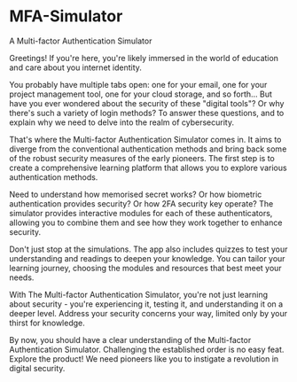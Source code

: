 # MFA-Simulator
A Multi-factor Authentication Simulator

Greetings! If you're here, you're likely immersed in the world of education and care about you internet identity.

You probably have multiple tabs open: one for your email, one for your project management tool, one for your cloud storage, and so forth… But have you ever wondered about the security of these "digital tools"? Or why there's such a variety of login methods? To answer these questions, and to explain why we need to delve into the realm of cybersecurity.

That's where the Multi-factor Authentication Simulator comes in. It aims to diverge from the conventional authentication methods and bring back some of the robust security measures of the early pioneers. The first step is to create a comprehensive learning platform that allows you to explore various authentication methods.

Need to understand how memorised secret works? Or how biometric authentication provides security? Or how 2FA security key operate? The simulator provides interactive modules for each of these authenticators, allowing you to combine them and see how they work together to enhance security.

Don't just stop at the simulations. The app also includes quizzes to test your understanding and readings to deepen your knowledge. You can tailor your learning journey, choosing the modules and resources that best meet your needs.

With The Multi-factor Authentication Simulator, you're not just learning about security - you're experiencing it, testing it, and understanding it on a deeper level. Address your security concerns your way, limited only by your thirst for knowledge.

By now, you should have a clear understanding of the Multi-factor Authentication Simulator. Challenging the established order is no easy feat. Explore the product! We need pioneers like you to instigate a revolution in digital security.

